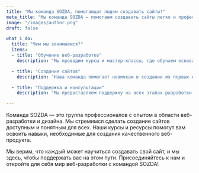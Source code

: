 ```yaml
---
title: "Мы команда SOZDA, помогающая людям создавать сайты!"
meta_title: "Мы команда SOZDA – помогаем создавать сайты легко и профессионально!"
image: "/images/author.png"
draft: false

what_i_do:
  title: "Чем мы занимаемся?"
  items:
  - title: "Обучение веб-разработке"
    description: "Мы проводим курсы и мастер-классы, где обучаем основам веб-разработки, включая HTML, CSS и JavaScript."

  - title: "Создание сайтов"
    description: "Наша команда помогает новичкам в создании их первых сайтов, начиная с концепции и заканчивая запуском."

  - title: "Поддержка и консультации"
    description: "Мы предоставляем поддержку на всех этапах разработки, а также проводим консультации по улучшению и продвижению сайтов."

---
```


Команда SOZDA — это группа профессионалов с опытом в области веб-разработки и дизайна. Мы стремимся сделать создание сайтов доступным и понятным для всех. Наши курсы и ресурсы помогут вам освоить навыки, необходимые для создания качественного веб-продукта.

Мы верим, что каждый может научиться создавать свой сайт, и мы здесь, чтобы поддержать вас на этом пути. Присоединяйтесь к нам и откройте для себя мир веб-разработки с командой SOZDA!